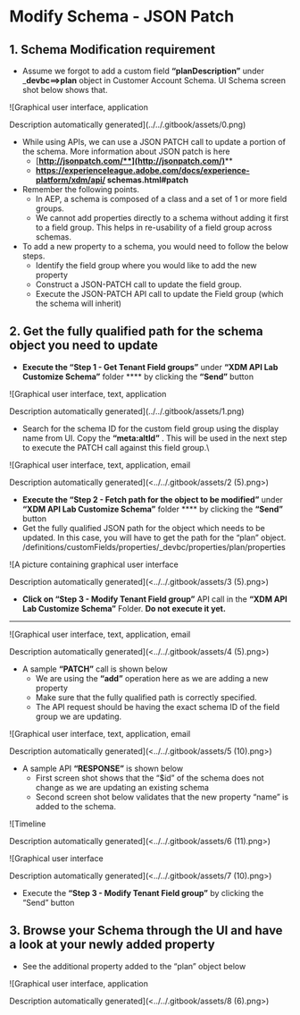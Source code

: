 # Modify Schema - JSON Patch

## 1. **Schema Modification requirement**

* Assume we forgot to add a custom field **“planDescription”** under \_**devbc==>plan** object in Customer Account Schema. UI Schema screen shot below shows that.

![Graphical user interface, application

Description automatically generated](../../.gitbook/assets/0.png)

* While using APIs, we can use a JSON PATCH call to update a portion of the schema. More information about JSON patch is here
  * [**http://jsonpatch.com/**](http://jsonpatch.com/)****
  * **https://experienceleague.adobe.com/docs/experience-platform/xdm/api/ schemas.html#patch**
* Remember the following points.
  * In AEP, a schema is composed of a class and a set of 1 or more field groups.
  * We cannot add properties directly to a schema without adding it first to a field group. This helps in re-usability of a field group across schemas.
* To add a new property to a schema, you would need to follow the below steps.
  * Identify the field group where you would like to add the new property
  * Construct a JSON-PATCH call to update the field group.
  * Execute the JSON-PATCH API call to update the Field group (which the schema will inherit)

## **2. Get the fully qualified path for the schema object you need to update**

* **Execute the “Step 1 - Get Tenant Field groups”** under **“XDM API Lab Customize Schema”** folder **** by clicking the **“Send”** button

![Graphical user interface, text, application

Description automatically generated](../../.gitbook/assets/1.png)

* Search for the schema ID for the custom field group using the display name from UI. Copy the **“meta:altId”** . This will be used in the next step to execute the PATCH call against this field group.\


![Graphical user interface, text, application, email

Description automatically generated](<../../.gitbook/assets/2 (5).png>)

* **Execute the “Step 2 - Fetch path for the object to be modified”** under **“XDM API Lab Customize Schema”** folder **** by clicking the **“Send”** button
* Get the fully qualified JSON path for the object which needs to be updated. In this case, you will have to get the path for the “plan” object. /definitions/customFields/properties/\_devbc/properties/plan/properties

![A picture containing graphical user interface

Description automatically generated](<../../.gitbook/assets/3 (5).png>)

* **Click on “Step 3 - Modify Tenant Field group”** API call in the **“XDM API Lab Customize Schema”** Folder. **Do not execute it yet.**

****

![Graphical user interface, text, application, email

Description automatically generated](<../../.gitbook/assets/4 (5).png>)

* A sample **“PATCH”** call is shown below
  * We are using the **“add”** operation here as we are adding a new property
  * Make sure that the fully qualified path is correctly specified.
  * The API request should be having the exact schema ID of the field group we are updating.

![Graphical user interface, text, application, email

Description automatically generated](<../../.gitbook/assets/5 (10).png>)

* A sample API **“RESPONSE”** is shown below
  * First screen shot shows that the “$id” of the schema does not change as we are updating an existing schema
  * Second screen shot below validates that the new property “name” is added to the schema.

![Timeline

Description automatically generated](<../../.gitbook/assets/6 (11).png>)

![Graphical user interface

Description automatically generated](<../../.gitbook/assets/7 (10).png>)

* Execute the **“Step 3 - Modify Tenant Field group”** by clicking the “Send” button

## **3. Browse your Schema through the UI and have a look at your newly added property**

* See the additional property added to the “plan” object below

![Graphical user interface, application

Description automatically generated](<../../.gitbook/assets/8 (6).png>)
